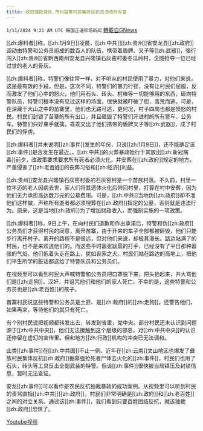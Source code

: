 ```yaml
---
title: 政府强抢骨灰 贵州苗寨村民集体反抗击溃政府军警
---
```

`1/11/2024 9:21 AM UTC 韩国正道农场新闻` [轉載自GNews](https://gnews.org/articles/2208078)

[[zh:爆料者]]称，[[zh:1月9日]]凌晨，[[zh:中共]][[zh:贵州]]省安龙县[[zh:政府]]调动由特警和公务员组成的数百人的队伍，携带着盾牌、叉子等[[zh:武器]]，强行闯入[[zh:贵州]]省黔西南州安龙县兴隆镇石灰窑村委冬瓜岭村，企图抢夺一位已经过世的老人的骨灰。

[[zh:爆料者]]称，特警们像往常一样，对不听从的村民使用了暴力，对他们来说，这是最有效的手段。但是，这次不同，特警们的暴力行径，没有让村民们屈服，反而激发了他们心中的怒火，他们用石头、砖头、棍棒等一切能够用的东西，砸向特警队员，特警们根本没有见过这样的场面，很快就被吓破了胆，落荒而逃。可是，在深藏于大山之中的苗寨里，他们也无路可逃，更何况，村子四周也都是愤怒的村民。村民们封锁了苗寨的所有出口，并且砸毁了特警们开进村的所有警车、公务车。特警们只好束手就擒，乖乖交出了他们携带的盾牌叉子等[[zh:武器]]，成了村民们的俘虏。

[[zh:爆料者]]并未说明[[zh:事件]]发生的年份，只说[[zh:1月9日]]，还不能确定该[[zh:事件]]是否发生在最近。。[[zh:中共]]的火葬暴政始行于其放出[[zh:新冠病毒]]前夕，改政策要求要求所有死者必须火化，并安葬在[[zh:政府]]规定的地方，严重侵害了[[zh:老百姓]]的丧葬习俗和[[zh:经济]]利益。

[[zh:贵州]]安龙县兴隆镇石灰窑村委的石灰窑村是一个苗族村落。不久前，村里一位年迈的老人因病去世，家人们将其遗体火化后带回村里，打算在村中安葬，因为他们无力承担高达数万元的公墓费用。可是，[[zh:中共]]当地伪[[zh:政府]]却不准他们这样做，声称所有逝者都必须埋葬在[[zh:政府]]指定的公墓，否则就是违法行为。原来，这是当地[[zh:政府]]为了增加财政收入，而强制实施的一项政策。

[[zh:爆料者]]称，9日上午，在向村民们道歉和作出承诺后，特警和伪[[zh:政府]]公务员们才获得村民的同意，离开苗寨，由于开来的车子全部都被砸毁，他们只能步行离开村子。离开的路程不是很远，但对他们来说，却极其漫长。路边站满了的村民，也不是来欢送他们的。而这些平时嚣张跋扈的打手，已经没有了平日那种嚣张的气焰，他们低着头走在路上，犹如丧家之犬。村民们站在路边的高地上，把他们平生所学的脏话都送给了特警队员和公务员们。

在视频里可以看到村民大声喊特警和公务员把口罩脱下来，把头抬起来，并大骂他们是[[zh:走狗]]，汉奸，并诅咒他们和他们的家人死亡。不幸的是，这些特警和公务员也是[[zh:老百姓]]的孩子。

苗寨村民说这些特警和公务员是土匪、是[[zh:政府]]的[[zh:走狗]]，还警告他们，如果再来，等待他们的就只有死亡。

有个别村民说把视频都转发出去，转发到省里，党中央。部分村民还未认识到问题源于[[zh:中共中央]]，他们无法接触到这个层级的邪恶，对[[zh:中共中央]]的认识还停留在虚幻的宣传里。但和地方[[zh:行政]]机构的冲突已无法调和。

此类[[zh:事件]]在[[zh:中共国]]不止一例，近年在[[zh:云南]]文山地区也爆发了彝族村民集体反抗[[zh:政府]]掘墓强抢死者尸体去火化的[[zh:事件]]，村民们也用了石头，砖头等工具反击全副武装的特警。但该[[zh:事件]]很快被当局镇压及封锁信息，暂时无法查证。

安龙[[zh:事件]]可以看作是农民反抗独裁暴政的成功案例。从视频里可以听到村民的责骂直指[[zh:中共]][[zh:政府]]，村民们非常明确是[[zh:政府]]和[[zh:老百姓]]之间的对立关系。通过该[[zh:事件]]，我们看到只要百姓团结反抗，就该独裁[[zh:政府]]恐惧了。

[Youtube视频](https://www.youtube.com/watch?v=9IHiFFIQ44o)
